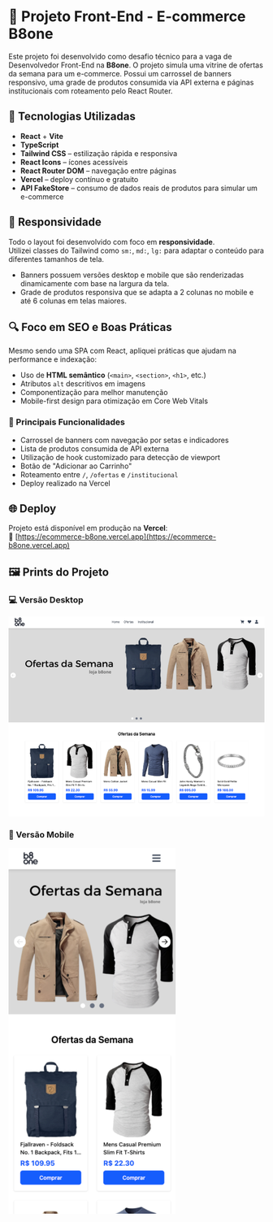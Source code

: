 # 🛒 Projeto Front-End - E-commerce B8one

Este projeto foi desenvolvido como desafio técnico para a vaga de Desenvolvedor Front-End na **B8one**.
O projeto simula uma vitrine de ofertas da semana para um e-commerce. Possui um carrossel de banners responsivo, uma grade de produtos consumida via API externa e páginas institucionais com roteamento pelo React Router.



## 🚀 Tecnologias Utilizadas

- **React** + **Vite**
- **TypeScript**
- **Tailwind CSS** – estilização rápida e responsiva
- **React Icons** – ícones acessíveis
- **React Router DOM** – navegação entre páginas
- **Vercel** – deploy contínuo e gratuito
- **API FakeStore** – consumo de dados reais de produtos para simular um e-commerce



## 📱 Responsividade

Todo o layout foi desenvolvido com foco em **responsividade**.  
Utilizei classes do Tailwind como `sm:`, `md:`, `lg:` para adaptar o conteúdo para diferentes tamanhos de tela.

- Banners possuem versões desktop e mobile que são renderizadas dinamicamente com base na largura da tela.
- Grade de produtos responsiva que se adapta a 2 colunas no mobile e até 6 colunas em telas maiores.



## 🔍 Foco em SEO e Boas Práticas

Mesmo sendo uma SPA com React, apliquei práticas que ajudam na performance e indexação:

- Uso de **HTML semântico** (`<main>`, `<section>`, `<h1>`, etc.)
- Atributos `alt` descritivos em imagens
- Componentização para melhor manutenção
- Mobile-first design para otimização em Core Web Vitals



### 🧩 Principais Funcionalidades

- Carrossel de banners com navegação por setas e indicadores
- Lista de produtos consumida de API externa
- Utilização de hook customizado para detecção de viewport
- Botão de "Adicionar ao Carrinho"
- Roteamento entre `/`, `/ofertas` e `/institucional`
- Deploy realizado na Vercel



## 🌐 Deploy

Projeto está disponível em produção na **Vercel**:  
🔗 [https://ecommerce-b8one.vercel.app](https://ecommerce-b8one.vercel.app)



## 🖼️ Prints do Projeto

### 💻 Versão Desktop
![Versão Desktop](./public/prints/desktop.png)

### 📱 Versão Mobile
![Versão Mobile](./public/prints/mobile.png)



